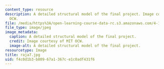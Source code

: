 ```yaml
---
content_type: resource
description: A detailed structural model of the final project. Image courtesy of MIT
  OCW.
file: /media/https%3A/open-learning-course-data-rc.s3.amazonaws.com/4-125b-architecture-studio-building-in-landscapes-fall-2005/f4c0d1b3b80967a1367ce1c0adf431f6_raja7.jpg
file_type: image/jpeg
image_metadata:
  caption: A detailed structural model of the final project.
  credit: Image courtesy of MIT OCW.
  image-alt: A detailed structural model of the final project.
resourcetype: Image
title: raja7.jpg
uid: f4c0d1b3-b809-67a1-367c-e1c0adf431f6
---
```

